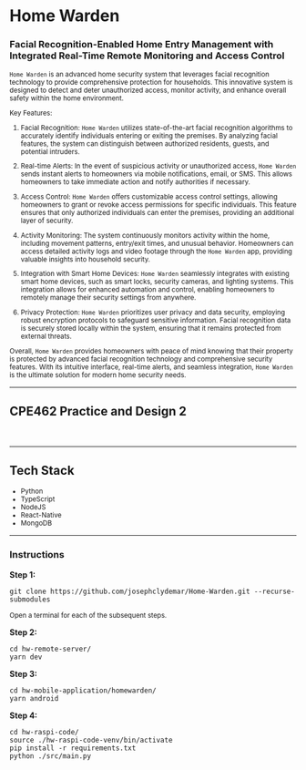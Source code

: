 # Home Warden
### Facial Recognition-Enabled Home Entry Management with Integrated Real-Time Remote Monitoring and Access Control


<small>

`Home Warden` is an advanced home security system that leverages facial recognition technology to provide comprehensive protection for households. This innovative system is designed to detect and deter unauthorized access, monitor activity, and enhance overall safety within the home environment.


Key Features:
1. Facial Recognition: `Home Warden` utilizes state-of-the-art facial recognition algorithms to accurately identify individuals entering or exiting the premises. By analyzing facial features, the system can distinguish between authorized residents, guests, and potential intruders.

2. Real-time Alerts: In the event of suspicious activity or unauthorized access, `Home Warden` sends instant alerts to homeowners via mobile notifications, email, or SMS. This allows homeowners to take immediate action and notify authorities if necessary.

3. Access Control: `Home Warden` offers customizable access control settings, allowing homeowners to grant or revoke access permissions for specific individuals. This feature ensures that only authorized individuals can enter the premises, providing an additional layer of security.

4. Activity Monitoring: The system continuously monitors activity within the home, including movement patterns, entry/exit times, and unusual behavior. Homeowners can access detailed activity logs and video footage through the `Home Warden` app, providing valuable insights into household security.

5. Integration with Smart Home Devices: `Home Warden` seamlessly integrates with existing smart home devices, such as smart locks, security cameras, and lighting systems. This integration allows for enhanced automation and control, enabling homeowners to remotely manage their security settings from anywhere.

6. Privacy Protection: `Home Warden` prioritizes user privacy and data security, employing robust encryption protocols to safeguard sensitive information. Facial recognition data is securely stored locally within the system, ensuring that it remains protected from external threats.

Overall, `Home Warden` provides homeowners with peace of mind knowing that their property is protected by advanced facial recognition technology and comprehensive security features. With its intuitive interface, real-time alerts, and seamless integration, `Home Warden` is the ultimate solution for modern home security needs.

</small>

---

## CPE462 Practice and Design 2

<br>

---

## Tech Stack

<small>

- Python
- TypeScript
- NodeJS
- React-Native
- MongoDB

</small>

---

### Instructions
**Step 1:**
```
git clone https://github.com/josephclydemar/Home-Warden.git --recurse-submodules
```

<small>Open a terminal for each of the subsequent steps.</small>

**Step 2:**
```
cd hw-remote-server/
yarn dev
```

**Step 3:**
```
cd hw-mobile-application/homewarden/
yarn android
```

**Step 4:**
```
cd hw-raspi-code/
source ./hw-raspi-code-venv/bin/activate
pip install -r requirements.txt
python ./src/main.py
```










